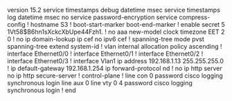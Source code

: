 version 15.2
service timestamps debug datetime msec
service timestamps log datetime msec
no service password-encryption
service compress-config
!
hostname S3
!
boot-start-marker
boot-end-marker
!
enable secret 5 $1$Vt58$B6hn1sXckcXbUpe44Fzh1.
!
no aaa new-model
clock timezone EET 2 0
!
no ip domain-lookup
ip cef
no ipv6 cef
!
spanning-tree mode pvst
spanning-tree extend system-id
!
vlan internal allocation policy ascending
!
interface Ethernet0/0
!
interface Ethernet0/1
!
interface Ethernet0/2
!
interface Ethernet0/3
!
interface Vlan1
 ip address 192.168.1.13 255.255.255.0
!
ip default-gateway 192.168.1.254
ip forward-protocol nd
!
no ip http server
no ip http secure-server
!
control-plane
!
line con 0
 password cisco
 logging synchronous
 login
line aux 0
line vty 0 4
 password cisco
 logging synchronous
 login
!
end
